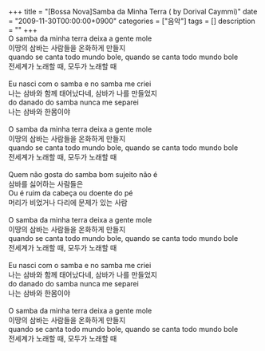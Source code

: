 +++
title = "[Bossa Nova]Samba da Minha Terra ( by Dorival Caymmi)"
date = "2009-11-30T00:00:00+0900"
categories = ["음악"]
tags = []
description = ""
+++
<span class="copyright_entry" style="display:block;" title="[Bossa Nova]Samba da Minha Terra ( by Dorival Caymmi)@@**@@http://shed.egloos.com/1972649"></span>O samba da minha terra deixa a gente mole
<br>이땅의 삼바는 사람들을 온화하게 만들지
<br>quando se canta todo mundo bole, quando se canta todo mundo bole
<br>전세계가 노래할 때, 모두가 노래할 때
<br>
<br>Eu nasci com o samba e no samba me criei
<br>나는 삼바와 함께 태어났다네, 삼바가 나를 만들었지
<br>do danado do samba nunca me separei
<br>나는 삼바와 한몸이야
<br>
<br>O samba da minha terra deixa a gente mole
<br>이땅의 삼바는 사람들을 온화하게 만들지
<br>quando se canta todo mundo bole, quando se canta todo mundo bole
<br>전세계가 노래할 때, 모두가 노래할 때
<br>
<br>Quem não gosta do samba bom sujeito não é
<br>삼바를 싫어하는 사람들은
<br>Ou é ruim da cabeça ou doente do pé
<br>머리가 비었거나 다리에 문제가 있는 사람
<br>
<br>O samba da minha terra deixa a gente mole
<br>이땅의 삼바는 사람들을 온화하게 만들지
<br>quando se canta todo mundo bole, quando se canta todo mundo bole
<br>전세계가 노래할 때, 모두가 노래할 때
<br>
<br>Eu nasci com o samba e no samba me criei
<br>나는 삼바와 함께 태어났다네, 삼바가 나를 만들었지
<br>do danado do samba nunca me separei
<br>나는 삼바와 한몸이야
<br>
<br>O samba da minha terra deixa a gente mole
<br>이땅의 삼바는 사람들을 온화하게 만들지
<br>quando se canta todo mundo bole, quando se canta todo mundo bole
<br>전세계가 노래할 때, 모두가 노래할 때
<br>
<br>
<object height="344" width="425"><param name="allowScriptAccess" value="never"><param name="allowNetworking" value="internal"><param name="invokeURLs" value="false"><param name="enablehref" value="false"><param name="enablejavascript" value="false"><param name="nojava" value="true"><param name="movie" value="http://www.youtube.com/v/e5ATup-dE2s&amp;hl=ko_KR&amp;fs=1&amp;"><embed src="http://www.youtube.com/v/e5ATup-dE2s&amp;hl=ko_KR&amp;fs=1&amp;" type="application/x-shockwave-flash" allowfullscreen="true" height="344" width="425" allowscriptaccess="never" allownetworking="internal" invokeurls="false" enablehref="false" enablejavascript="false" nojava="true"></object> 
<!--
       <rdf:RDF xmlns:rdf="http://www.w3.org/1999/02/22-rdf-syntax-ns#"
		    xmlns:dc="http://purl.org/dc/elements/1.1/"
		    xmlns:trackback="http://madskills.com/public/xml/rss/module/trackback/">
       <rdf:Description
	        rdf:about="http://shed.egloos.com/1972649"
	        dc:identifier="http://shed.egloos.com/1972649"
	        dc:title="[Bossa Nova]Samba da Minha Terra ( by Dorival Caymmi)"
	        trackback:ping="http://shed.egloos.com/tb/1972649"/>
       </rdf:RDF>
       -->

<ul></ul>